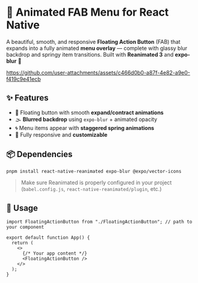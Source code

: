 # 🚀 Animated FAB Menu for React Native

A beautiful, smooth, and responsive **Floating Action Button** (FAB) that expands into a fully animated **menu overlay** — complete with glassy blur backdrop and springy item transitions. Built with **Reanimated 3** and **expo-blur** 💫

https://github.com/user-attachments/assets/c466d0b0-a87f-4e82-a9e0-f419c9e41ecb

## ✨ Features

- 🔘 Floating button with smooth **expand/contract animations**
- 🌫️ **Blurred backdrop** using `expo-blur` + animated opacity
- 🌀 Menu items appear with **staggered spring animations**
- 📱 Fully responsive and **customizable**

## 📦 Dependencies

```bash
pnpm install react-native-reanimated expo-blur @expo/vector-icons
```

> Make sure Reanimated is properly configured in your project (`babel.config.js`, `react-native-reanimated/plugin`, etc.)

## 🧩 Usage

```tsx
import FloatingActionButton from "./FloatingActionButton"; // path to your component

export default function App() {
  return (
    <>
      {/* Your app content */}
      <FloatingActionButton />
    </>
  );
}
```
